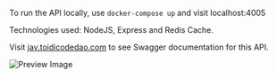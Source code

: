 To run the API locally, use ```docker-compose up``` and visit localhost:4005

Technologies used: NodeJS, Express and Redis Cache.

Visit [jav.toidicodedao.com](http://jav.toidicodedao.com) to see Swagger documentation for this API.

![Preview Image](https://i.imgur.com/0KI4vZ7.jpg)
